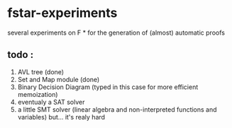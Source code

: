 # fstar-experiments
several experiments on F * for the generation of (almost) automatic proofs

## todo : 
1. AVL tree (done)
2. Set and Map module (done)
3. Binary Decision Diagram (typed in this case for more efficient memoization)
4. eventualy a SAT solver
5. a little SMT solver (linear algebra and non-interpreted functions and variables) but... it's realy hard
